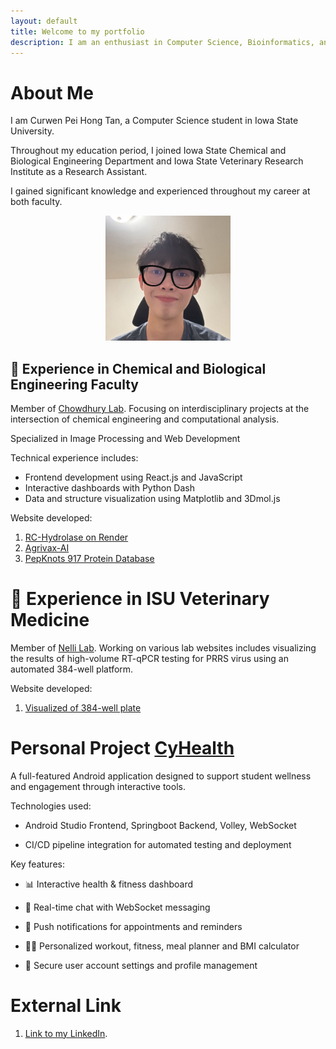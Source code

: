 ```yaml
---
layout: default
title: Welcome to my portfolio
description: I am an enthusiast in Computer Science, Bioinformatics, and App development
---
```

# About Me

I am Curwen Pei Hong Tan, a Computer Science student in Iowa State University.

Throughout my education period, I joined Iowa State Chemical and Biological Engineering Department and Iowa State Veterinary Research Institute as a Research Assistant.

I gained significant knowledge and experienced throughout my career at both faculty.

<p align="center">
  <img src="assets/css/IMG_6827.jpg" alt="Curwen's Profile Picture" width="200" />
</p>

## 🧪 Experience in Chemical and Biological Engineering Faculty 

Member of [Chowdhury Lab](https://chowdhurylab.github.io/). Focusing on interdisciplinary projects at the intersection of chemical engineering and computational analysis.

Specialized in Image Processing and Web Development

Technical experience includes:
- Frontend development using React.js and JavaScript
- Interactive dashboards with Python Dash
- Data and structure visualization using Matplotlib and 3Dmol.js

Website developed:
1. [RC-Hydrolase on Render](https://rc-hydrolase.onrender.com/)
2. [Agrivax-AI](https://agrivax.onrender.com/)
3. [PepKnots 917 Protein Database](https://pepknot-database2.onrender.com/)


# 🧪 Experience in ISU Veterinary Medicine 

Member of [Nelli Lab](https://faculty.sites.iastate.edu/rknelli/). Working on various lab websites includes visualizing the results of high-volume RT-qPCR testing for PRRS virus using an automated 384-well platform.

Website developed:
1. [Visualized of 384-well plate](https://platemonkeyenahncedlayoutlatest.onrender.com/)

# Personal Project [CyHealth](https://youtu.be/S2zI8Qd1Dck?si=Gom8r6zReSlr3alV)
A full-featured Android application designed to support student wellness and engagement through interactive tools.

Technologies used:

- Android Studio Frontend, Springboot Backend, Volley, WebSocket

- CI/CD pipeline integration for automated testing and deployment

Key features:

- 📊 Interactive health & fitness dashboard

- 💬 Real-time chat with WebSocket messaging

- 🔔 Push notifications for appointments and reminders

- 🧘‍♀️ Personalized workout, fitness, meal planner and BMI calculator

- 👤 Secure user account settings and profile management

# External Link
1. [Link to my LinkedIn](https://www.linkedin.com/in/curwen-tan-8227a2300/).

